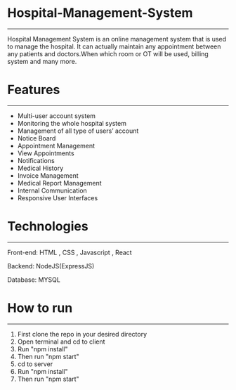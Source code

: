 # Hospital-Management-System
-----------------------------
Hospital Management System is an online management system that is used to manage the hospital.
It can actually maintain any appointment between any patients and doctors.When which room or OT will be used,
billing system and many more.

# Features
------------
- Multi-user account system
- Monitoring the whole hospital system
- Management of all type of users’ account
- Notice Board
- Appointment Management
- View Appointments
- Notifications
- Medical History
- Invoice Management
- Medical Report Management
- Internal Communication
- Responsive User Interfaces

# Technologies
---------------
Front-end: HTML , CSS , Javascript , React

Backend: NodeJS(ExpressJS)

Database: MYSQL

# How to run
-------------
1. First clone the repo in your desired directory
2. Open terminal and cd to client
3. Run "npm install"
4. Then run "npm start"
5. cd to server
6. Run "npm install"
7. Then run "npm start"

